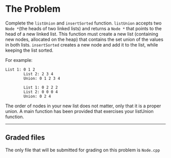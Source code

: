 # The Problem

Complete the `listUnion` and `insertSorted` function. `listUnion` accepts two `Node *`(the heads of two linked lists) and returns a `Node *` that points to the head of a new linked list. This function must create a new list (containing new nodes, allocated on the heap) that contains the set union of the values in both lists. `insertSorted` creates a new node and add it to the list, while keeping the list sorted.

For example:

```
List 1: 0 1 2
        List 2: 2 3 4
        Union: 0 1 2 3 4

        List 1: 0 2 2 2
        List 2: 0 0 0 4
        Union: 0 2 4
```

The order of nodes in your new list does not matter, only that it is a proper union. A main function has been provided that exercises your listUnion function.

---

## Graded files

The only file that will be submitted for grading on this problem is `Node.cpp`
